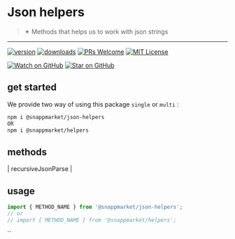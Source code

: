 # Json helpers
> ✴ Methods that helps us to work with json strings
----

[![version](https://img.shields.io/npm/v/@snappmarket/json-helpers.svg?style=flat-square)](https://www.npmjs.com/package/@snappmarket/json-helpers)
[![downloads](https://img.shields.io/npm/dm/@snappmarket/json-helpers.svg?style=flat-square)](http://www.npmtrends.com/@snappmarket/json-helpers)
[![PRs Welcome](https://img.shields.io/badge/PRs-welcome-brightgreen.svg?style=flat-square)](http://makeapullrequest.com)
[![MIT License](https://img.shields.io/npm/l/@snappmarket/json-helpers.svg?style=flat-square)](https://github.com/snappmarket/react-hooks/tree/master/packages/useDidUpdateEffect/blob/master/LICENSE.md)

[![Watch on GitHub](https://img.shields.io/github/watchers/snappmarket/react-hooks.svg?style=social)](https://github.com/snappmarket/react-hooks/watchers)
[![Star on GitHub](https://img.shields.io/github/stars/snappmarket/react-hooks.svg?style=social)](https://github.com/snappmarket/react-hooks/stargazers)

## get started 
We provide two way of using this package `single` or `multi` :
```bash
npm i @snappmarket/json-helpers
OR
npm i @snappmarket/helpers
```

## methods
| recursiveJsonParse                                                 |  

## usage 
```javascript
import { METHOD_NAME } from '@snappmarket/json-helpers';
// or 
// import { METHOD_NAME } from '@snappmarket/helpers';
```
``
